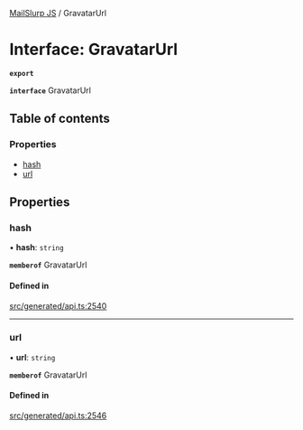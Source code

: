 [MailSlurp JS](../README.md) / GravatarUrl

# Interface: GravatarUrl

**`export`**

**`interface`** GravatarUrl

## Table of contents

### Properties

- [hash](GravatarUrl.md#hash)
- [url](GravatarUrl.md#url)

## Properties

### hash

• **hash**: `string`

**`memberof`** GravatarUrl

#### Defined in

[src/generated/api.ts:2540](https://github.com/mailslurp/mailslurp-client/blob/004c609/src/generated/api.ts#L2540)

___

### url

• **url**: `string`

**`memberof`** GravatarUrl

#### Defined in

[src/generated/api.ts:2546](https://github.com/mailslurp/mailslurp-client/blob/004c609/src/generated/api.ts#L2546)
